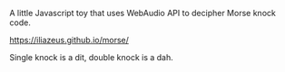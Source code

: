 A little Javascript toy that uses WebAudio API to decipher Morse knock code.

https://iliazeus.github.io/morse/

Single knock is a dit, double knock is a dah.
